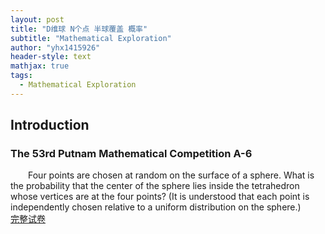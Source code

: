 ```yaml
---
layout: post
title: "D维球 N个点 半球覆盖 概率"
subtitle: "Mathematical Exploration"
author: "yhx1415926"
header-style: text
mathjax: true
tags:
  - Mathematical Exploration
---
```


## Introduction
### The 53rd Putnam Mathematical Competition A-6
&emsp;&emsp;Four points are chosen at random on the surface of a sphere. What is the probability that the center of the sphere lies inside the tetrahedron whose vertices are at the four points? (It is understood that each point is independently chosen relative to a uniform distribution on the sphere.)<br>
[完整试卷](https://kskedlaya.org/putnam-archive/1992.pdf)<br>
